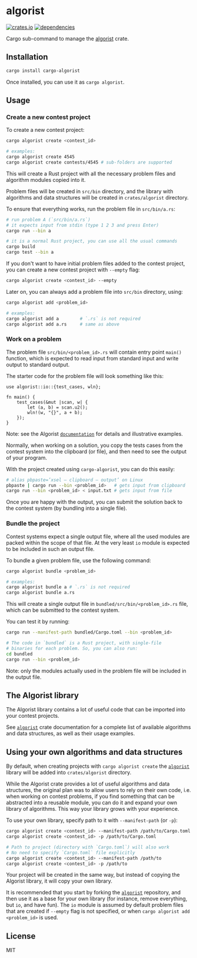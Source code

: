 # algorist

[![crates.io](https://img.shields.io/crates/d/cargo-algorist.svg)](https://crates.io/crates/cargo-algorist)
[![dependencies](https://deps.rs/repo/github/farazdagi/cargo-algorist/status.svg)](https://deps.rs/repo/github/farazdagi/cargo-algorist)

Cargo sub-command to manage the [algorist](https://crates.io/crates/algorist) crate.

## Installation

``` bash
cargo install cargo-algorist
```

Once installed, you can use it as `cargo algorist`.

## Usage

### Create a new contest project

To create a new contest project:

``` bash
cargo algorist create <contest_id>

# examples:
cargo algorist create 4545
cargo algorist create contests/4545 # sub-folders are supported
```

This will create a Rust project with all the necessary problem files and algorithm modules copied
into it.

Problem files will be created in `src/bin` directory, and the library with algorithms and data
structures will be created in `crates/algorist` directory.

To ensure that everything works, run the problem file in `src/bin/a.rs`:

``` bash
# run problem A (`src/bin/a.rs`)
# it expects input from stdin (type 1 2 3 and press Enter)
cargo run --bin a

# it is a normal Rust project, you can use all the usual commands
cargo build
cargo test --bin a
```

If you don't want to have initial problem files added to the contest project, you can create a new
contest project with `--empty` flag:

``` bash
cargo algorist create <contest_id> --empty
```

Later on, you can always add a problem file into `src/bin` directory, using:

``` bash
cargo algorist add <problem_id>

# examples:
cargo algorist add a        # `.rs` is not required
cargo algorist add a.rs     # same as above
```

### Work on a problem

The problem file `src/bin/<problem_id>.rs` will contain entry point `main()` function, which is
expected to read input from standard input and write output to standard output.

The starter code for the problem file will look something like this:

``` rust, no_run
use algorist::io::{test_cases, wln};

fn main() {
    test_cases(&mut |scan, w| {
        let (a, b) = scan.u2();
        wln!(w, "{}", a + b);
    });
}
```

Note: see the Algorist [`documentation`](https://docs.rs/algorist/latest/algorist/) for details and
illustrative examples.

Normally, when working on a solution, you copy the tests cases from the contest system into the
clipboard (or file), and then need to see the output of your program.

With the project created using `cargo-algorist`, you can do this easily:

``` bash
# alias pbpaste=’xsel — clipboard — output’ on Linux
pbpaste | cargo run --bin <problem_id>   # gets input from clipboard
cargo run --bin <problem_id> < input.txt # gets input from file
```

Once you are happy with the output, you can submit the solution back to the contest system (by
bundling into a single file).

### Bundle the project

Contest systems expect a single output file, where all the used modules are packed within the scope
of that file. At the very least `io` module is expected to be included in such an output file.

To bundle a given problem file, use the following command:

``` bash
cargo algorist bundle <problem_id>

# examples:
cargo algorist bundle a # `.rs` is not required
cargo algorist bundle a.rs
```

This will create a single output file in `bundled/src/bin/<problem_id>.rs` file, which can be
submitted to the contest system.

You can test it by running:

``` bash
cargo run --manifest-path bundled/Cargo.toml --bin <problem_id>

# The code in `bundled` is a Rust project, with single-file 
# binaries for each problem. So, you can also run:
cd bundled
cargo run --bin <problem_id>
```

Note: only the modules actually used in the problem file will be included in the output file.

## The Algorist library

The Algorist library contains a lot of useful code that can be imported into your contest projects.

See [`algorist`](https://docs.rs/algorist/latest/algorist/) crate documentation for a complete list
of available algorithms and data structures, as well as their usage examples.

## Using your own algorithms and data structures

By default, when creating projects with `cargo algorist create` the
[`algorist`](https://docs.rs/algorist/latest/algorist/) library will be added into `crates/algorist`
directory.

While the Algorist crate provides a lot of useful algorithms and data structures, the original plan
was to allow users to rely on their own code, i.e. when working on contest problems, if you find
something that can be abstracted into a reusable module, you can do it and expand your own library
of algorithms. This way your library grows with your experience.

To use your own library, specify path to it with `--manifest-path` (or `-p`):

``` bash
cargo algorist create <contest_id> --manifest-path /path/to/Cargo.toml
cargo algorist create <contest_id> -p /path/to/Cargo.toml

# Path to project (directory with `Cargo.toml`) will also work
# No need to specify `Cargo.toml` file explicitly
cargo algorist create <contest_id> --manifest-path /path/to
cargo algorist create <contest_id> -p /path/to
```

Your project will be created in the same way, but instead of copying the Algorist library, it will
copy your own library.

It is recommended that you start by forking the [`algorist`](https://github.com/farazdagi/algorist)
repository, and then use it as a base for your own library (for instance, remove everything, but
`io`, and have fun). The `io` module is assumed by default problem files that are created if
`--empty` flag is not specified, or when `cargo algorist add <problem_id>` is used.

## License

MIT
